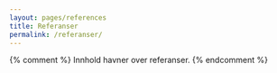 ```yaml
---
layout: pages/references
title: Referanser
permalink: /referanser/
---
```


{% comment %} 
	Innhold havner over referanser.
{% endcomment %}